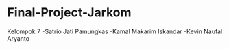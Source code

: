 # Final-Project-Jarkom
Kelompok 7
-Satrio Jati Pamungkas
-Kamal Makarim Iskandar
-Kevin Naufal Aryanto
